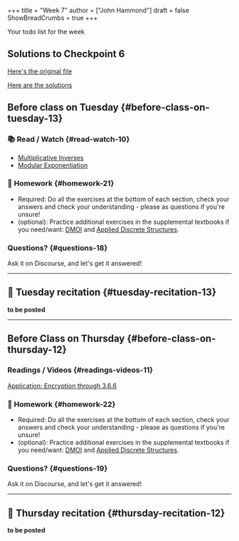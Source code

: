 +++
title = "Week 7"
author = ["John Hammond"]
draft = false
ShowBreadCrumbs = true
+++

Your todo list for the week
<!--more-->

## Solutions to Checkpoint 6

[Here's the original file](https://nextcloud.math.wichita.edu/index.php/s/sY2xC5AsmX6Me8N)

[Here are the solutions](https://nextcloud.math.wichita.edu/index.php/s/E7EWwSTEzNr5dRG)

## Before class on Tuesday {#before-class-on-tuesday-13}


### 📚 Read / Watch {#read-watch-10}

-   [Multiplicative
    Inverses](https://www.math.wichita.edu/~hammond/class-notes/section-multiplicative-inverses.html)
-   [Modular
    Exponentiation](https://www.math.wichita.edu/~hammond/class-notes/section-numtheory-modularexp.html)


### 📝 Homework {#homework-21}

-   Required: Do all the exercises at the bottom of each section, check
    your answers and check your understanding - please as questions if
    you're unsure!
-   (optional): Practice additional exercises in the supplemental
    textbooks if you need/want:
    [DMOI](http://discrete.openmathbooks.org/dmoi3/) and
    [Applied
    Discrete Structures](http://faculty.uml.edu/klevasseur/ads/index-ads.html).


### Questions? {#questions-18}

Ask it on Discourse, and let's get it answered!

---


## 🎥 Tuesday recitation {#tuesday-recitation-13}

****to be posted****

---


## Before Class on Thursday {#before-class-on-thursday-12}


### Readings / Videos {#readings-videos-11}

[Application:
Encryption through 3.6.6](https://www.math.wichita.edu/~hammond/class-notes/section-numtheory-encryption.html)


### 📝 Homework {#homework-22}

-   Required: Do all the exercises at the bottom of each section, check
    your answers and check your understanding - please as questions if
    you're unsure!
-   (optional): Practice additional exercises in the supplemental
    textbooks if you need/want:
    [DMOI](http://discrete.openmathbooks.org/dmoi3/) and
    [Applied
    Discrete Structures](http://faculty.uml.edu/klevasseur/ads/index-ads.html).


### Questions? {#questions-19}

Ask it on Discourse, and let's get it answered!

---


## 🎥 Thursday recitation {#thursday-recitation-12}

****to be posted****
